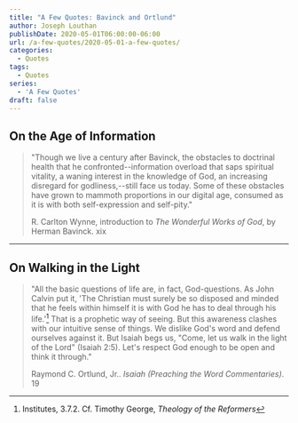 ```yaml
---
title: "A Few Quotes: Bavinck and Ortlund"
author: Joseph Louthan
publishDate: 2020-05-01T06:00:00-06:00
url: /a-few-quotes/2020-05-01-a-few-quotes/
categories:
  - Quotes
tags:
  - Quotes
series:
  - 'A Few Quotes'
draft: false
---
```


## On the Age of Information

>"Though we live a century after Bavinck, the obstacles to doctrinal health that he confronted--information overload that saps spiritual vitality, a waning interest in the knowledge of God, an increasing disregard for godliness,--still face us today. Some of these obstacles have grown to mammoth proportions in our digital age, consumed as it is with both self-expression and self-pity."
>
>R. Carlton Wynne, introduction to *The Wonderful Works of God*, by Herman Bavinck. xix

---

## On Walking in the Light

>"All the basic questions of life are, in fact, God-questions. As John Calvin put it, 'The Christian must surely be so disposed and minded that he feels within himself it is with God he has to deal through his life.'[^1] That is a prophetic way of seeing. But this awareness clashes with our intuitive sense of things. We dislike God's word and defend ourselves against it. But Isaiah begs us, "Come, let us walk in the light of the Lord" (Isaiah 2:5). Let's respect God enough to be open and think it through."
>
>Raymond C. Ortlund, Jr.. *Isaiah (Preaching the Word Commentaries)*. 19

[^1]:Institutes, 3.7.2. Cf. Timothy George, *Theology of the Reformers*
